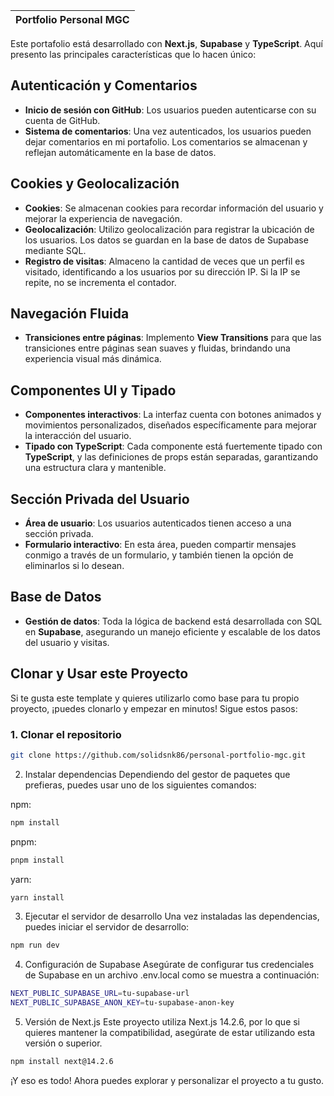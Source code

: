 <div align="center">

| Portfolio Personal MGC |
| ---------------------- |

</div>

Este portafolio está desarrollado con **Next.js**, **Supabase** y **TypeScript**. Aquí presento las principales características que lo hacen único:

## Autenticación y Comentarios

- **Inicio de sesión con GitHub**: Los usuarios pueden autenticarse con su cuenta de GitHub.
- **Sistema de comentarios**: Una vez autenticados, los usuarios pueden dejar comentarios en mi portafolio. Los comentarios se almacenan y reflejan automáticamente en la base de datos.

## Cookies y Geolocalización

- **Cookies**: Se almacenan cookies para recordar información del usuario y mejorar la experiencia de navegación.
- **Geolocalización**: Utilizo geolocalización para registrar la ubicación de los usuarios. Los datos se guardan en la base de datos de Supabase mediante SQL.
- **Registro de visitas**: Almaceno la cantidad de veces que un perfil es visitado, identificando a los usuarios por su dirección IP. Si la IP se repite, no se incrementa el contador.

## Navegación Fluida

- **Transiciones entre páginas**: Implemento **View Transitions** para que las transiciones entre páginas sean suaves y fluidas, brindando una experiencia visual más dinámica.

## Componentes UI y Tipado

- **Componentes interactivos**: La interfaz cuenta con botones animados y movimientos personalizados, diseñados específicamente para mejorar la interacción del usuario.
- **Tipado con TypeScript**: Cada componente está fuertemente tipado con **TypeScript**, y las definiciones de props están separadas, garantizando una estructura clara y mantenible.

## Sección Privada del Usuario

- **Área de usuario**: Los usuarios autenticados tienen acceso a una sección privada.
- **Formulario interactivo**: En esta área, pueden compartir mensajes conmigo a través de un formulario, y también tienen la opción de eliminarlos si lo desean.

## Base de Datos

- **Gestión de datos**: Toda la lógica de backend está desarrollada con SQL en **Supabase**, asegurando un manejo eficiente y escalable de los datos del usuario y visitas.

## Clonar y Usar este Proyecto

Si te gusta este template y quieres utilizarlo como base para tu propio proyecto, ¡puedes clonarlo y empezar en minutos! Sigue estos pasos:

### 1. Clonar el repositorio

```bash
git clone https://github.com/solidsnk86/personal-portfolio-mgc.git
```

2. Instalar dependencias
   Dependiendo del gestor de paquetes que prefieras, puedes usar uno de los siguientes comandos:

npm:

```bash
npm install
```

pnpm:

```bash
pnpm install
```

yarn:

```bash
yarn install
```

3. Ejecutar el servidor de desarrollo
   Una vez instaladas las dependencias, puedes iniciar el servidor de desarrollo:

```bash
npm run dev
```

4. Configuración de Supabase
   Asegúrate de configurar tus credenciales de Supabase en un archivo .env.local como se muestra a continuación:

```bash
NEXT_PUBLIC_SUPABASE_URL=tu-supabase-url
NEXT_PUBLIC_SUPABASE_ANON_KEY=tu-supabase-anon-key
```

5. Versión de Next.js
   Este proyecto utiliza Next.js 14.2.6, por lo que si quieres mantener la compatibilidad, asegúrate de estar utilizando esta versión o superior.

```bash
npm install next@14.2.6
```

¡Y eso es todo! Ahora puedes explorar y personalizar el proyecto a tu gusto.
